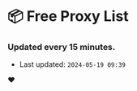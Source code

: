 # :package: Free Proxy List
### Updated every 15 minutes.

- Last updated: `2024-05-19 09:39`

:heart:
